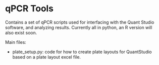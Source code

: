 # qPCR Tools

Contains a set of qPCR scripts used for interfacing with the Quant Studio software, and analyzing results. Currently all in python, an R version will also exist soon.

Main files:
* plate_setup.py: code for how to create plate layouts for QuantStudio based on a plate layout excel file. 